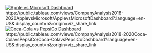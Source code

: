 <div class='tableauPlaceholder' id='viz1676823841983' style='position: relative'><noscript><a href='#'><img alt='Apple vs Microsoft Dashboard ' src='https:&#47;&#47;public.tableau.com&#47;static&#47;images&#47;Co&#47;CompanyAnalysis2018-2020ApplevsMicrosoft&#47;ApplevsMicrosoftDashboard&#47;1_rss.png' style='border: none' /></a></noscript><object class='tableauViz'  style='display:none;'><param name='host_url' value='https%3A%2F%2Fpublic.tableau.com%2F' /> <param name='embed_code_version' value='3' /> <param name='site_root' value='' /><param name='name' value='CompanyAnalysis2018-2020ApplevsMicrosoft&#47;ApplevsMicrosoftDashboard' /><param name='tabs' value='no' /><param name='toolbar' value='yes' /><param name='static_image' value='https:&#47;&#47;public.tableau.com&#47;static&#47;images&#47;Co&#47;CompanyAnalysis2018-2020ApplevsMicrosoft&#47;ApplevsMicrosoftDashboard&#47;1.png' /> <param name='animate_transition' value='yes' /><param name='display_static_image' value='yes' /><param name='display_spinner' value='yes' /><param name='display_overlay' value='yes' /><param name='display_count' value='yes' /><param name='language' value='en-US' /></object></div> 
https://public.tableau.com/views/CompanyAnalysis2018-2020ApplevsMicrosoft/ApplevsMicrosoftDashboard?:language=en-US&:display_count=n&:origin=viz_share_link


<div class='tableauPlaceholder' id='viz1676824500196' style='position: relative'><noscript><a href='#'><img alt='Coca-Cola vs PepsiCo Dashboard ' src='https:&#47;&#47;public.tableau.com&#47;static&#47;images&#47;Co&#47;CompanyAnalysis2018-2020Coca-ColavsPepsiCo&#47;Coca-ColavsPepsiCoDashboard&#47;1_rss.png' style='border: none' /></a></noscript><object class='tableauViz'  style='display:none;'><param name='host_url' value='https%3A%2F%2Fpublic.tableau.com%2F' /> <param name='embed_code_version' value='3' /> <param name='site_root' value='' /><param name='name' value='CompanyAnalysis2018-2020Coca-ColavsPepsiCo&#47;Coca-ColavsPepsiCoDashboard' /><param name='tabs' value='no' /><param name='toolbar' value='yes' /><param name='static_image' value='https:&#47;&#47;public.tableau.com&#47;static&#47;images&#47;Co&#47;CompanyAnalysis2018-2020Coca-ColavsPepsiCo&#47;Coca-ColavsPepsiCoDashboard&#47;1.png' /> <param name='animate_transition' value='yes' /><param name='display_static_image' value='yes' /><param name='display_spinner' value='yes' /><param name='display_overlay' value='yes' /><param name='display_count' value='yes' /><param name='language' value='en-US' /></object></div>              
https://public.tableau.com/views/CompanyAnalysis2018-2020Coca-ColavsPepsiCo/Coca-ColavsPepsiCoDashboard?:language=en-US&:display_count=n&:origin=viz_share_link
